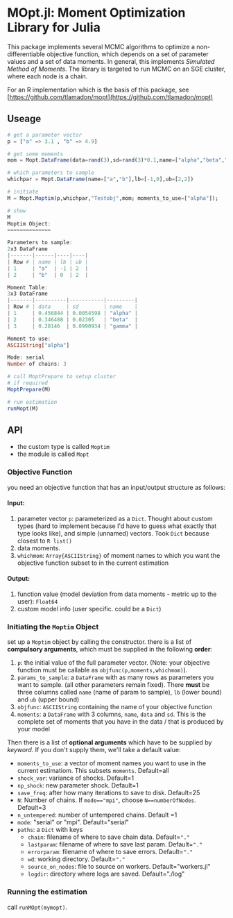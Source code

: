 

# MOpt.jl: Moment Optimization Library for Julia

This package implements several MCMC algorithms to optimize a non-differentiable objective function, which depends on a set of parameter values and a set of data moments. In general, this implements *Simulated Method of Moments*. The library is targeted to run MCMC on an SGE cluster, where each node is a chain.

For an R implementation which is the basis of this package, see [https://github.com/tlamadon/mopt](https://github.com/tlamadon/mopt)

## Useage

```julia
# get a parameter vector
p = ["a" => 3.1 , "b" => 4.9]

# get some moments
mom = Mopt.DataFrame(data=rand(3),sd=rand(3)*0.1,name=["alpha","beta","gamma"])

# which parameters to sample
whichpar = Mopt.DataFrame(name=["a","b"],lb=[-1,0],ub=[2,2])

# initiate
M = Mopt.Moptim(p,whichpar,"Testobj",mom; moments_to_use=["alpha"]);

# show
M
Moptim Object:
==============

Parameters to sample:
2x3 DataFrame
|-------|------|----|----|
| Row # | name | lb | ub |
| 1     | "a"  | -1 | 2  |
| 2     | "b"  | 0  | 2  |

Moment Table:
3x3 DataFrame
|-------|----------|-----------|---------|
| Row # | data     | sd        | name    |
| 1     | 0.456844 | 0.0054598 | "alpha" |
| 2     | 0.346488 | 0.02305   | "beta"  |
| 3     | 0.28146  | 0.0990934 | "gamma" |

Moment to use:
ASCIIString["alpha"]

Mode: serial
Number of chains: 3

# call MoptPrepare to setup cluster
# if required
MoptPrepare(M)

# run estimation
runMopt(M)
```

## API

* the custom type is called `Moptim`
* the module is called `Mopt`

### Objective Function

you need an objective function that has an input/output structure as follows:

#### Input: 

1. parameter vector `p`: parameterized as a `Dict`. Thought about custom types (hard to implement because I'd have to guess what exactly that type looks like), and simple (unnamed) vectors. Took `Dict` because closest to `R list()`
2. data moments. 
3. `whichmom`: `Array{ASCIIString}` of moment names to which you want the objective function subset to in the current estimation

#### Output: 
1. function value (model deviation from data moments - metric up to the user): `Float64`
2. custom model info (user specific. could be a `Dict`)

### Initiating the `Moptim` Object

set up a `Moptim` object by calling the constructor. there is a list of **compulsory arguments**, which must be supplied in the following **order**: 

1. `p`: the initial value of the full parameter vector. (Note: your objective function must be callable as `objfunc(p,moments,whichmom)`).
2. `params_to_sample`: a `DataFrame` with as many rows as parameters you want to sample. (all other parameters remain fixed). There **must** be three columns called `name` (name of param to sample), `lb` (lower bound) and `ub` (upper bound)
3. `objfunc`: `ASCIIString` containing the name of your objective function
4. `moments`: a `DataFrame` with 3 columns, `name`, `data` and `sd`. This is the complete set of moments that you have in the data / that is produced by your model

Then there is a list of **optional arguments** which have to be supplied by *keyword*. If you don't supply them, we'll take a default value:

* `moments_to_use`: a vector of moment names you want to use in the current estimatiom. This subsets `moments`. Default=all
* `shock_var`: variance of shocks. Default=1 
* `np_shock`: new parameter shock. Default=1
* `save_freq`: after how many iterations to save to disk. Default=25
* `N`: Number of chains. If `mode=="mpi"`, choose `N==numberOfNodes`. Default=3
* `n_untempered`: number of untempered chains. Default =1
* `mode`: "serial" or "mpi". Default="serial"
* `paths`: a `Dict` with keys
	* `chain`: filename of where to save chain data. Default=`"."`
	* `lastparam`: filename of where to save last param. Default=`"."`
	* `errorparam`: filename of where to save errors. Default=`"."`
	* `wd`: working directory. Default=`"."`
	* `source_on_nodes`: file to source on workers. Default="workers.jl"
	* `logdir`: directory where logs are saved. Default="./log"



### Running the estimation

call `runMOpt(mymopt)`.






